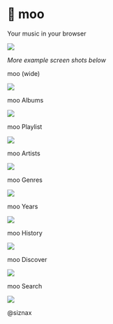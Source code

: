 &#x1F3B7; moo
=============

Your music in your browser

![](https://raw.githubusercontent.com/siznax/moo-img/main/moo.png)

<i>More example screen shots below</i>

moo (wide)

![](https://raw.githubusercontent.com/siznax/moo-img/main/moo-wide.png)

moo Albums

![](https://raw.githubusercontent.com/siznax/moo-img/main/moo-Albums.png)

moo Playlist

![](https://raw.githubusercontent.com/siznax/moo-img/main/moo-Playlist.png)

moo Artists

![](https://raw.githubusercontent.com/siznax/moo-img/main/moo-Artists.png)

moo Genres

![](https://raw.githubusercontent.com/siznax/moo-img/main/moo-Genres.png)

moo Years

![](https://raw.githubusercontent.com/siznax/moo-img/main/moo-Years.png)

moo History

![](https://raw.githubusercontent.com/siznax/moo-img/main/moo-History.png)

moo Discover

![](https://raw.githubusercontent.com/siznax/moo-img/main/moo-Discover.png)

moo Search

![](https://raw.githubusercontent.com/siznax/moo-img/main/moo-Search.png)


@siznax

